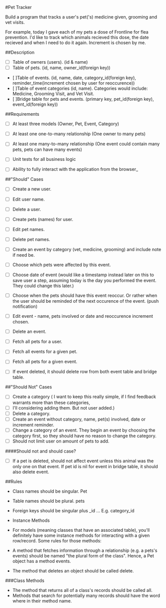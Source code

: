 #Pet Tracker

Build a program that tracks a user's pet('s) medicine given, grooming and vet visits. 

For example, today I gave each of my pets a dose of Frontline for flea prevention. I'd like to track which animals recieved this dose, the date recieved and when I need to do it again. Increment is chosen by me. 

##Description

- [ ] Table of owners (users). (id & name)
- [ ]  Table of pets. (id, name, owner_id(foreign key))
- [ ]Table of events. (id, name, date, category_id(foreign key), reminder_time(increment chosen by user for        reoccurence))
- [ ]Table of event categories (id, name). Categories would include: Medicine, Grooming Visit, and Vet Visit.
- [ ]Bridge table for pets and events. (primary key, pet_id(foreign key), event_id(foreign key))

##Requirements

- [ ] At least three models (Owner, Pet, Event, Category)
- [ ] At least one one-to-many relationship (One owner to many pets)
- [ ] At least one many-to-many relationship (One event could contain many pets, pets can have many events)
- [ ] Unit tests for all business logic
- [ ] Ability to fully interact with the application from the browser_


##"Should" Cases

- [ ] Create a new user.
- [ ] Edit user name.
- [ ] Delete a user.
- [ ] Create pets (names) for user.
- [ ] Edit pet names.
- [ ] Delete pet names.
- [ ] Create an event by category (vet, medicine, grooming) and include note if need be.
- [ ] Choose which pets were affected by this event.
- [ ] Choose date of event (would like a timestamp instead later on this to save user a step, assuming today is the day you performed the event. They could change this later.)
- [ ] Choose when the pets should have this event reoccur. Or rather when the user should be reminded of the next occurence of the event. (push notification)
- [ ] Edit event -  name, pets involved or date and reoccurence increment chosen. 
- [ ] Delete an event.
- [ ] Fetch all pets for a user.
- [ ] Fetch all events for a given pet.
- [ ] Fetch all pets for a given event.
- [ ] If event deleted, it should delete row from both event table and bridge table.


##"Should Not" Cases

- [ ] Create a category ( I want to keep this really simple, if I find feedback warrants more than these categories,
- [ ] I'll considering adding them. But not user added.)
- [ ] Delete a category.
- [ ] Create an event without category, name, pet(s) involved, date or increment reminder.
- [ ] Change a category of an event. They begin an event by choosing the category first, so they should have no reason to change the category.
- [ ] Should not limit user on amount of pets to add. 

####Should not and should case? 

- [ ] If a pet is deleted, should not affect event unless this animal was the only one on that event. If pet id 
is nil for event in bridge table, it should also delete event.

##Rules

- Class names should be singular. Pet
- Table names should be plural. pets
- Foreign keys should be singular plus _id ... E.g. category_id
- Instance Methods

- For models (meaning classes that have an associated table), you'll definitely have some instance methods for interacting with a given row/record. Some rules for those methods:

- A method that fetches information through a relationship (e.g. a pets's events) should be named "the plural form of the class". Hence, a Pet object has a method events.
- The method that deletes an object should be called delete.

###Class Methods

- The method that returns all of a class's records should be called all.
- Methods that search for potentially many records should have the word where in their method name.
